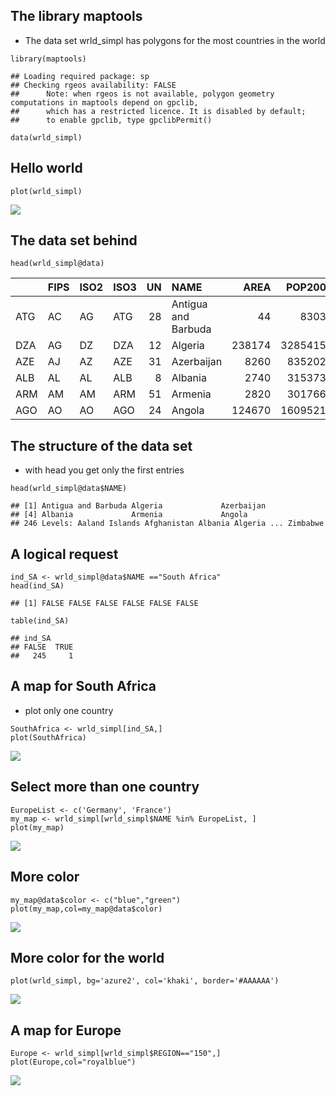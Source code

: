 The library maptools
--------------------

-   The data set wrld\_simpl has polygons for the most countries in the
    world

<!-- -->

    library(maptools)

    ## Loading required package: sp
    ## Checking rgeos availability: FALSE
    ##      Note: when rgeos is not available, polygon geometry     computations in maptools depend on gpclib,
    ##      which has a restricted licence. It is disabled by default;
    ##      to enable gpclib, type gpclibPermit()

    data(wrld_simpl)

Hello world
-----------

    plot(wrld_simpl)

![](B_maptools_files/figure-markdown_strict/unnamed-chunk-2-1.png)

The data set behind
-------------------

    head(wrld_simpl@data)

<table>
<thead>
<tr class="header">
<th align="left"></th>
<th align="left">FIPS</th>
<th align="left">ISO2</th>
<th align="left">ISO3</th>
<th align="right">UN</th>
<th align="left">NAME</th>
<th align="right">AREA</th>
<th align="right">POP2005</th>
<th align="right">REGION</th>
<th align="right">SUBREGION</th>
<th align="right">LON</th>
<th align="right">LAT</th>
</tr>
</thead>
<tbody>
<tr class="odd">
<td align="left">ATG</td>
<td align="left">AC</td>
<td align="left">AG</td>
<td align="left">ATG</td>
<td align="right">28</td>
<td align="left">Antigua and Barbuda</td>
<td align="right">44</td>
<td align="right">83039</td>
<td align="right">19</td>
<td align="right">29</td>
<td align="right">-61.783</td>
<td align="right">17.078</td>
</tr>
<tr class="even">
<td align="left">DZA</td>
<td align="left">AG</td>
<td align="left">DZ</td>
<td align="left">DZA</td>
<td align="right">12</td>
<td align="left">Algeria</td>
<td align="right">238174</td>
<td align="right">32854159</td>
<td align="right">2</td>
<td align="right">15</td>
<td align="right">2.632</td>
<td align="right">28.163</td>
</tr>
<tr class="odd">
<td align="left">AZE</td>
<td align="left">AJ</td>
<td align="left">AZ</td>
<td align="left">AZE</td>
<td align="right">31</td>
<td align="left">Azerbaijan</td>
<td align="right">8260</td>
<td align="right">8352021</td>
<td align="right">142</td>
<td align="right">145</td>
<td align="right">47.395</td>
<td align="right">40.430</td>
</tr>
<tr class="even">
<td align="left">ALB</td>
<td align="left">AL</td>
<td align="left">AL</td>
<td align="left">ALB</td>
<td align="right">8</td>
<td align="left">Albania</td>
<td align="right">2740</td>
<td align="right">3153731</td>
<td align="right">150</td>
<td align="right">39</td>
<td align="right">20.068</td>
<td align="right">41.143</td>
</tr>
<tr class="odd">
<td align="left">ARM</td>
<td align="left">AM</td>
<td align="left">AM</td>
<td align="left">ARM</td>
<td align="right">51</td>
<td align="left">Armenia</td>
<td align="right">2820</td>
<td align="right">3017661</td>
<td align="right">142</td>
<td align="right">145</td>
<td align="right">44.563</td>
<td align="right">40.534</td>
</tr>
<tr class="even">
<td align="left">AGO</td>
<td align="left">AO</td>
<td align="left">AO</td>
<td align="left">AGO</td>
<td align="right">24</td>
<td align="left">Angola</td>
<td align="right">124670</td>
<td align="right">16095214</td>
<td align="right">2</td>
<td align="right">17</td>
<td align="right">17.544</td>
<td align="right">-12.296</td>
</tr>
</tbody>
</table>

The structure of the data set
-----------------------------

-   with head you get only the first entries

<!-- -->

    head(wrld_simpl@data$NAME)

    ## [1] Antigua and Barbuda Algeria             Azerbaijan         
    ## [4] Albania             Armenia             Angola             
    ## 246 Levels: Aaland Islands Afghanistan Albania Algeria ... Zimbabwe

A logical request
-----------------

    ind_SA <- wrld_simpl@data$NAME =="South Africa"
    head(ind_SA)

    ## [1] FALSE FALSE FALSE FALSE FALSE FALSE

    table(ind_SA)

    ## ind_SA
    ## FALSE  TRUE 
    ##   245     1

A map for South Africa
----------------------

-   plot only one country

<!-- -->

    SouthAfrica <- wrld_simpl[ind_SA,]
    plot(SouthAfrica)

![](B_maptools_files/figure-markdown_strict/unnamed-chunk-8-1.png)

Select more than one country
----------------------------

    EuropeList <- c('Germany', 'France')
    my_map <- wrld_simpl[wrld_simpl$NAME %in% EuropeList, ]
    plot(my_map)

![](B_maptools_files/figure-markdown_strict/unnamed-chunk-9-1.png)

More color
----------

    my_map@data$color <- c("blue","green")
    plot(my_map,col=my_map@data$color)

![](B_maptools_files/figure-markdown_strict/unnamed-chunk-10-1.png)

More color for the world
------------------------

    plot(wrld_simpl, bg='azure2', col='khaki', border='#AAAAAA')

![](B_maptools_files/figure-markdown_strict/unnamed-chunk-11-1.png)

A map for Europe
----------------

    Europe <- wrld_simpl[wrld_simpl$REGION=="150",]
    plot(Europe,col="royalblue")

![](B_maptools_files/figure-markdown_strict/unnamed-chunk-12-1.png)

